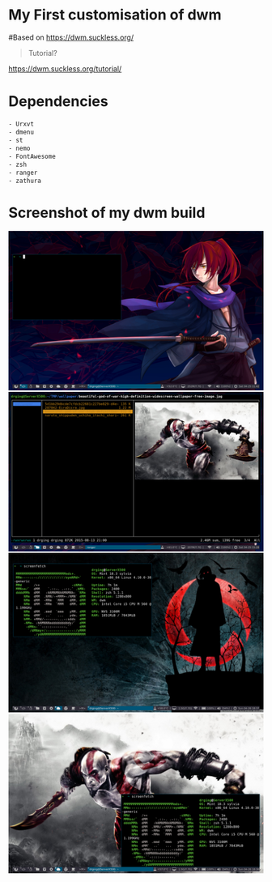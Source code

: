 # My First customisation of dwm

#Based on https://dwm.suckless.org/



> Tutorial?

https://dwm.suckless.org/tutorial/


# Dependencies

	- Urxvt
	- dmenu
	- st
	- nemo
	- FontAwesome
	- zsh
	- ranger
	- zathura

# Screenshot of my dwm build

![](https://github.com/TouailabIlyass/dwm/blob/master/wallpapers/s1.png)
![](https://github.com/TouailabIlyass/dwm/blob/master/wallpapers/s2.png)
![](https://github.com/TouailabIlyass/dwm/blob/master/wallpapers/s3.png)
![](https://github.com/TouailabIlyass/dwm/blob/master/wallpapers/s4.png)
